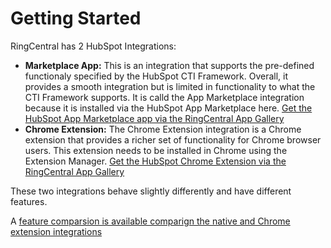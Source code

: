 # Getting Started

RingCentral has 2 HubSpot Integrations:

* **Marketplace App:** This is an integration that supports the pre-defined functionaly specified by the HubSpot CTI Framework. Overall, it provides a smooth integration but is limited in functionality to what the CTI Framework supports. It is calld the App Marketplace integration because it is installed via the HubSpot App Marketplace here. [Get the HubSpot App Marketplace app via the RingCentral App Gallery](https://www.ringcentral.com/apps/call-with-ringcentral-for-hubspot)
* **Chrome Extension:** The Chrome Extension integration is a Chrome extension that provides a richer set of functionality for Chrome browser users. This extension needs to be installed in Chrome using the Extension Manager. [Get the HubSpot Chrome Extension via the RingCentral App Gallery](https://www.ringcentral.com/apps/hubspot)

These two integrations behave slightly differently and have different features.

A [feature comparsion is available comparign the native and Chrome extension integrations](features-compare.md)
